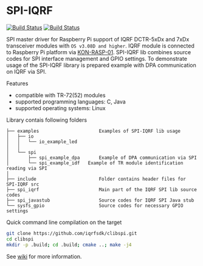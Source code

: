 ﻿# SPI-IQRF

[![Build Status](https://travis-ci.org/iqrfsdk/clibspi.svg?branch=master)](https://travis-ci.org/iqrfsdk/clibspi)
[![Build Status](https://img.shields.io/appveyor/ci/spinarr/clibspi/master.svg)](https://ci.appveyor.com/project/spinarr/clibspi)

SPI master driver for Raspberry Pi support of IQRF DCTR-5xDx and 7xDx transceiver modules with `OS v3.08D and higher`.
IQRF module is connected to Raspberry Pi platform via [KON-RASP-01](http://www.iqrf.org/products/kon-rasp-01).
SPI-IQRF lib combines source codes for SPI interface management and GPIO settings.
To demonstrate usage of the SPI-IQRF library is prepared example with DPA communication on IQRF via SPI.

Features
*   compatible with TR-72(52) modules
*   supported programming languages: C, Java
*   supported operating systems: Linux


Library contais following folders
```
├── examples                      Examples of SPI-IQRF lib usage
│   ├── io
│   │   └── io_example_led
│   │   
│   └── spi
│       ├── spi_example_dpa       Example of DPA communication via SPI
│       └── spi_example_idf	  Example of TR module identification reading via SPI
│
├── include                       Folder contains header files for SPI-IQRF src
├── spi_iqrf                      Main part of the IQRF SPI lib source codes
├── spi_javastub                  Source codes for IQRF SPI Java stub
└── sysfs_gpio                    Source codes for necessary GPIO settings
```

Quick command line compilation on the target
```bash
git clone https://github.com/iqrfsdk/clibspi.git
cd clibspi
mkdir -p .build; cd .build; cmake ..; make -j4
```

See [wiki](https://github.com/MICRORISC/iqrfsdk/wiki) for more information.
